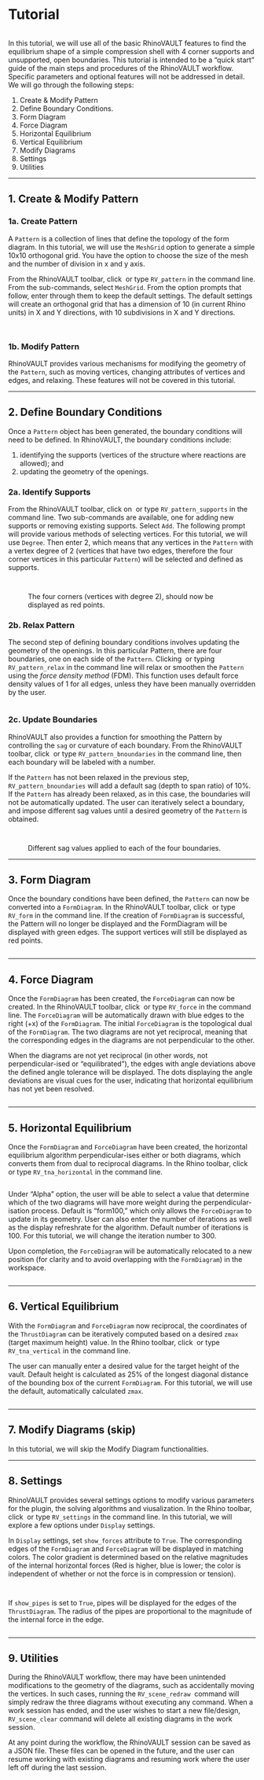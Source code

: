 # Tutorial

<figure><img src="../.gitbook/assets/RV_tutorial_cover (1).png" alt=""><figcaption></figcaption></figure>

In this tutorial, we will use all of the basic RhinoVAULT features to find the equilibrium shape of a simple compression shell with 4 corner supports and unsupported, open boundaries. This tutorial is intended to be a “quick start” guide of the main steps and procedures of the RhinoVAULT workflow. Specific parameters and optional features will not be addressed in detail. We will go through the following steps:

1. Create & Modify Pattern
2. Define Boundary Conditions.
3. Form Diagram
4. Force Diagram
5. Horizontal Equilibrium
6. Vertical Equilibrium
7. Modify Diagrams
8. Settings
9. Utilities

***

## 1. Create & Modify Pattern

### 1a. Create Pattern

A `Pattern` is a collection of lines that define the topology of the form diagram. In this tutorial, we will use the `MeshGrid` option to generate a simple 10x10 orthogonal grid. You have the option to choose the size of the mesh and the number of division in x and y axis.

From the RhinoVAULT toolbar, click <img src="../.gitbook/assets/RV_pattern (1).svg" alt="" data-size="line"> or type `RV_pattern` in the command line. From the sub-commands, select `MeshGrid`. From the option prompts that follow, enter through them to keep the default settings. The default settings will create an orthogonal grid that has a dimension of 10 (in current Rhino units) in X and Y directions, with 10 subdivisions in X and Y directions.

<figure><img src="../.gitbook/assets/RV_tutorial_01_pattern.png" alt=""><figcaption></figcaption></figure>

<div data-full-width="false">

<figure><img src="../.gitbook/assets/RV_tutorial_02_meshgrid.png" alt=""><figcaption></figcaption></figure>

</div>

### 1b. Modify Pattern

RhinoVAULT provides various mechanisms for modifying the geometry of the `Pattern`, such as moving vertices, changing attributes of vertices and edges, and relaxing. These features will not be covered in this tutorial.&#x20;

***

## 2. Define  Boundary Conditions

Once a `Pattern` object has been generated, the boundary conditions will need to be defined. In RhinoVAULT, the boundary conditions include:&#x20;

1. identifying the supports (vertices of the structure where reactions are allowed); and
2. updating the geometry of the openings.

### 2a. Identify Supports

From the RhinoVAULT toolbar, click on <img src="../.gitbook/assets/RV_supports (3).svg" alt="" data-size="line"> or type `RV_pattern_supports` in the command line. Two sub-commands are available, one for adding new supports or removing existing supports. Select `Add`. The following prompt will provide various methods of selecting vertices. For this tutorial, we will use `Degree`. Then enter 2, which means that any vertices in the `Pattern` with a vertex degree of 2 (vertices that have two edges, therefore the four corner vertices in this particular `Pattern`) will be selected and defined as supports.

<figure><img src="../.gitbook/assets/RV_tutorial_03_supports.png" alt=""><figcaption></figcaption></figure>

<figure><img src="../.gitbook/assets/RV_tutorial_04_corners.png" alt=""><figcaption><p>The four corners (vertices with degree 2), should now be displayed as red points.</p></figcaption></figure>

### 2b. Relax Pattern

The second step of defining boundary conditions involves updating the geometry of the openings. In this particular Pattern, there are four boundaries, one on each side of the `Pattern`. Clicking <img src="../.gitbook/assets/RV_relax (1).svg" alt="" data-size="line"> or typing `RV_pattern_relax` in the command line will relax or smoothen the `Pattern` using the _force density method_ (FDM). This function uses default force density values of 1 for all edges, unless they have been manually overridden by the user.

<figure><img src="../.gitbook/assets/RV_tutorial_05_relax.png" alt=""><figcaption></figcaption></figure>

### 2c. Update Boundaries

RhinoVAULT also provides a function for smoothing the Pattern by controlling the `sag` or curvature of each boundary. From the RhinoVAULT toolbar, click <img src="../.gitbook/assets/RV_boundaries (2).svg" alt="" data-size="line"> or type `RV_pattern_bnoundaries` in the command line, then each boundary will be labeled with a number.&#x20;

If the `Pattern` has not been relaxed in the previous step, `RV_pattern_bnoundaries` will add a default sag (depth to span ratio) of 10%. If the `Pattern` has already been relaxed, as in this case, the boundaries will not be automatically updated. The user can iteratively select a boundary, and impose different sag values until a desired geometry of the `Pattern` is obtained.

<figure><img src="../.gitbook/assets/RV_tutorial_06_boundaries.png" alt=""><figcaption></figcaption></figure>

<figure><img src="../.gitbook/assets/RV_tutorial_07_boundaries.png" alt=""><figcaption><p>Different sag values applied to each of the four boundaries.</p></figcaption></figure>

***

## 3. Form Diagram

Once the boundary conditions have been defined, the `Pattern` can now be converted into a `FormDiagram`. In the RhinoVAULT toolbar, click <img src="../.gitbook/assets/RV_FormDiagram (2).svg" alt="" data-size="line"> or type `RV_form` in the command line. If the creation of `FormDiagram` is successful, the Pattern will no longer be displayed and the FormDiagram will be displayed with green edges. The support vertices will still be displayed as red points.

<figure><img src="../.gitbook/assets/RV_tutorial_08_form.png" alt=""><figcaption></figcaption></figure>

***

## 4. Force Diagram

Once the `FormDiagram` has been created, the `ForceDiagram` can now be created. In the RhinoVAULT toolbar, click <img src="../.gitbook/assets/RV_ForceDiagram (2).svg" alt="" data-size="line"> or type `RV_force` in the command line. The `ForceDiagram` will be automatically drawn with blue edges to the right (+x) of the `FormDiagram`. The initial `ForceDiagram` is the topological dual of the `FormDiagram`. The two diagrams are not yet reciprocal, meaning that the corresponding edges in the diagrams are not perpendicular to the other.

When the diagrams are not yet reciprocal (in other words, not perpendicular-ised or “equilibrated”), the edges with angle deviations above the defined angle tolerance will be displayed. The dots displaying the angle deviations are visual cues for the user, indicating that horizontal equilibrium has not yet been resolved.

<figure><img src="../.gitbook/assets/RV_tutorial_09_force.png" alt=""><figcaption></figcaption></figure>

***

## 5. Horizontal Equilibrium&#x20;

Once the `FormDiagram` and `ForceDiagram` have been created, the horizontal equilibrium algorithm perpendicular-ises either or both diagrams, which converts them from dual to reciprocal diagrams. In the Rhino toolbar, click <img src="../.gitbook/assets/RV_horizontal-eq (2).svg" alt="" data-size="line"> or type `RV_tna_horizontal` in the command line.&#x20;

<figure><img src="../.gitbook/assets/RV_tutorial_10_horizontal.png" alt=""><figcaption></figcaption></figure>

Under “Alpha” option, the user will be able to select a value that determine which of the two diagrams will have more weight during the perpendicular-isation process. Default is “form100,” which only allows the `ForceDiagram` to update in its geometry. User can also enter the number of iterations as well as the display refreshrate for the algorithm. Default number of iterations is 100. For this tutorial, we will change the iteration number to 300.&#x20;

Upon completion, the `ForceDiagram` will be automatically relocated to a new position (for clarity and to avoid overlapping with the `FormDiagram`) in the workspace.&#x20;

<figure><img src="../.gitbook/assets/RV_tutorial10_horizontal-animation_no-color.gif" alt=""><figcaption></figcaption></figure>

***

## 6. Vertical Equilibrium

With the `FormDiagram` and `ForceDiagram` now reciprocal, the coordinates of the `ThrustDiagram` can be iteratively computed based on a desired `zmax` (target maximum height) value. In the Rhino toolbar, click <img src="../.gitbook/assets/RV_vertical-eq.svg" alt="" data-size="line"> or type `RV_tna_vertical` in the command line.&#x20;

The user can manually enter a desired value for the target height of the vault. Default height is calculated as 25% of the longest diagonal distance of the bounding box of the current `FormDiagram`. For this tutorial, we will use the default, automatically calculated `zmax`.

<figure><img src="../.gitbook/assets/RV_tutorial_11_vertical.png" alt=""><figcaption></figcaption></figure>

***

## 7. Modify Diagrams (skip)

In this tutorial, we will skip the Modify Diagram functionalities.&#x20;

***

## 8. Settings

RhinoVAULT provides several settings options to modify various parameters for the plugin, the solving algorithms and viusalization. In the Rhino toolbar, click <img src="../.gitbook/assets/RV_settings.svg" alt="" data-size="line"> or type `RV_settings` in the command line. In this tutorial, we will explore a few options under `Display` settings.

In `Display` settings, set `show_forces` attribute to `True`. The corresponding edges of the `FormDiagram` and `ForceDiagram` will be displayed in matching colors. The color gradient is determined based on the relative magnitudes of the internal horizontal forces (Red is higher, blue is lower; the color is independent of whether or not the force is in compression or tension).&#x20;

<figure><img src="../.gitbook/assets/RV_tutorial_12_settings.png" alt=""><figcaption></figcaption></figure>

<figure><img src="../.gitbook/assets/RV_tutorial_13_settings_show-forces.png" alt=""><figcaption></figcaption></figure>

If `show_pipes` is set to `True`,  pipes will be displayed for the edges of the `ThrustDiagram`. The radius of the pipes are proportional to the magnitude of the internal force in the edge.&#x20;

<figure><img src="../.gitbook/assets/RV_tutorial_14_pipes.png" alt=""><figcaption></figcaption></figure>

***

## 9. Utilities

During the RhinoVAULT workflow, there may have been unintended modifications to the geometry of the diagrams, such as accidentally moving the vertices. In such cases, running the `RV_scene_redraw` <img src="../.gitbook/assets/RV_redraw.svg" alt="" data-size="line"> command will simply redraw the three diagrams without executing any command. When a work session has ended, and the user wishes to start a new file/design, `RV_scene_clear` command will delete all existing diagrams in the work session.&#x20;

At any point during the workflow, the RhinoVAULT session can be saved as a JSON file. These files can be opened in the future, and the user can resume working with existing diagrams and resuming work where the user left off during the last session.&#x20;

